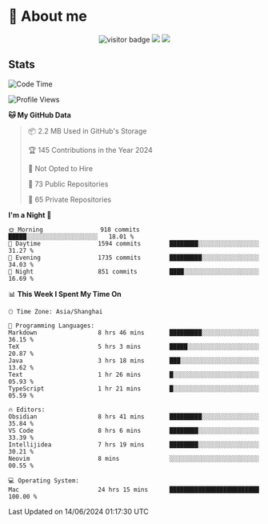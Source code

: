 <!-- ![](https://youpai.roccoshi.top/img/20200804214216.png) -->

# 🧐 About me
 
<p align="center">
<img src="https://visitor-badge.laobi.icu/badge?page_id=Lincest.Lincest&title=hits" alt="visitor badge"/>
<a href="mailto:imroccoshi@gmail.com"><img src="https://img.shields.io/badge/gmail-imroccoshi%40gmail.com-red"></a>
<a href="https://blog.roccoshi.top"><img src="https://img.shields.io/badge/blog-roccoshi-green"></a>
</p>

## Stats

<!--START_SECTION:waka-->
![Code Time](http://img.shields.io/badge/Code%20Time-1%2C268%20hrs%2023%20mins-blue)

![Profile Views](http://img.shields.io/badge/Profile%20Views-0-blue)

**🐱 My GitHub Data** 

> 📦 2.2 MB Used in GitHub's Storage 
 > 
> 🏆 145 Contributions in the Year 2024
 > 
> 🚫 Not Opted to Hire
 > 
> 📜 73 Public Repositories 
 > 
> 🔑 65 Private Repositories 
 > 
**I'm a Night 🦉** 

```text
🌞 Morning                918 commits         █████░░░░░░░░░░░░░░░░░░░░   18.01 % 
🌆 Daytime                1594 commits        ████████░░░░░░░░░░░░░░░░░   31.27 % 
🌃 Evening                1735 commits        █████████░░░░░░░░░░░░░░░░   34.03 % 
🌙 Night                  851 commits         ████░░░░░░░░░░░░░░░░░░░░░   16.69 % 
```


📊 **This Week I Spent My Time On** 

```text
🕑︎ Time Zone: Asia/Shanghai

💬 Programming Languages: 
Markdown                 8 hrs 46 mins       █████████░░░░░░░░░░░░░░░░   36.15 % 
TeX                      5 hrs 3 mins        █████░░░░░░░░░░░░░░░░░░░░   20.87 % 
Java                     3 hrs 18 mins       ███░░░░░░░░░░░░░░░░░░░░░░   13.62 % 
Text                     1 hr 26 mins        █░░░░░░░░░░░░░░░░░░░░░░░░   05.93 % 
TypeScript               1 hr 21 mins        █░░░░░░░░░░░░░░░░░░░░░░░░   05.59 % 

🔥 Editors: 
Obsidian                 8 hrs 41 mins       █████████░░░░░░░░░░░░░░░░   35.84 % 
VS Code                  8 hrs 6 mins        ████████░░░░░░░░░░░░░░░░░   33.39 % 
Intellijidea             7 hrs 19 mins       ████████░░░░░░░░░░░░░░░░░   30.21 % 
Neovim                   8 mins              ░░░░░░░░░░░░░░░░░░░░░░░░░   00.55 % 

💻 Operating System: 
Mac                      24 hrs 15 mins      █████████████████████████   100.00 % 
```


 Last Updated on 14/06/2024 01:17:30 UTC
<!--END_SECTION:waka-->


